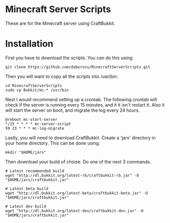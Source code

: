 Minecraft Server Scripts
========================
These are for the Minecraft server using CraftBukkit.

Installation
============

First you have to download the scripts. You can do this using:
```
git clone https://github.com/daboross/MinecraftServerScripts.git
```
Then you will want to copy all the scripts into /usr/bin:
```
cd MinecraftServerScripts
sudo cp Bukkit/mc-* /usr/bin
```

Next I would recommend setting up a crontab. The following crontab will check if the server is running every 15 minutes, and it it isn't restart it. Also it will start the server on boot, and migrate the log every 24 hours.
```
@reboot mc-start-server
*/15 * * * * mc-server-script
59 23 * * * mc-log-migrate
```
Lastly, you will need to download CraftBukkit.
Create a 'jars' directory in your home directory. This can be done using:
```
mkdir "$HOME/jars"
```
Then download your build of choise. Do one of the next 3 commands.
```
# Latest recommended build
wget "http://dl.bukkit.org/latest-rb/craftbukkit-rb.jar" -O "$HOME/jars/craftbukkit.jar"

# Latest beta build
wget "http://dl.bukkit.org/latest-beta/craftbukkit-beta.jar" -O "$HOME/jars/craftbukkit.jar"

# Latest dev build
wget "http://dl.bukkit.org/latest-dev/craftbukkit-dev.jar" -O "$HOME/jars/craftbukkit.jar"
```
